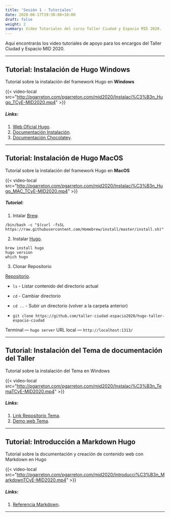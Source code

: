 ```yaml
---
title: 'Sesión 1 - Tutoriales'
date: 2020-06-17T19:30:08+10:00
draft: false
weight: 2
summary: Video Tutoriales del curso Taller Ciudad y Espacio MID 2020.
---
```


Aquí encontrarás los video tutoriales de apoyo para los encargos del Taller Ciudad y Espacio MID 2020. 

---

## Tutorial: Instalación de Hugo **Windows**

Tutorial sobre la instalación del framework Hugo en **Windows**

{{< video-local src="http://pgarreton.com/pgarreton.com/mid2020/Instalaci%C3%B3n_Hugo_TCyE-MID2020.mp4" >}}

##### Links: 

1. [Web Oficial Hugo](https://gohugo.io/). 
2. [Documentación Instalación](https://gohugo.io/getting-started/installing/). 
3. [Documentación Chocolatey](https://chocolatey.org/install). 


---

## Tutorial: Instalación de Hugo **MacOS**

Tutorial sobre la instalación del framework Hugo en **MacOS**

{{< video-local src="http://pgarreton.com/pgarreton.com/mid2020/Instalaci%C3%B3n_Hugo_MAC_TCyE-MID2020.mp4" >}}


##### Tutorial: 

1. Intalar [Brew](https://brew.sh).
```
/bin/bash -c "$(curl -fsSL https://raw.githubusercontent.com/Homebrew/install/master/install.sh)"
```

2. Instalar [Hugo](https://gohugo.io/getting-started/quick-start/).

```
brew install hugo
hugo version
which hugo
```

3. Clonar Repositorio 

[Repositorio](https://github.com/taller-ciudad-espacio2020/hugo-taller-espacio-ciudad).

- ```ls``` - Listar contenido del directorio actual
- ```cd``` - Cambiar directorio
- ```cd ..``` - Subir un directorio (volver a la carpeta anterior)

- ```git clone https://github.com/taller-ciudad-espacio2020/hugo-taller-espacio-ciudad```

Terminal — ```hugo server``` 
URL local — ```http://localhost:1313/```

---

## Tutorial: Instalación del Tema de documentación del Taller

Tutorial sobre la instalación del Tema en Windows

{{< video-local src="http://pgarreton.com/pgarreton.com/mid2020/Instalaci%C3%B3n_TemaTCyE-MID2020.mp4" >}}

##### Links: 

1. [Link Repositorio Tema](https://github.com/taller-ciudad-espacio2020/hugo-taller-espacio-ciudad). 
2. [Demo web Tema](https://taller-ciudad-espacio2020.github.io/tema/).

---

## Tutorial: Introducción a Markdown Hugo

Tutorial sobre la documentación y creación de contenido web con Markdown en Hugo

{{< video-local src="http://pgarreton.com/pgarreton.com/mid2020/Introducci%C3%B3n_MarkdownTCyE-MID2020.mp4" >}}

##### Links: 

1. [Referencia Markdown](https://www.markdownguide.org/basic-syntax). 

---